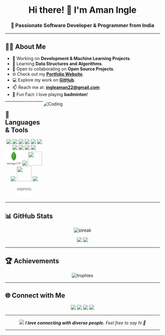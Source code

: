 <h1 align="center">Hi there! 👋 I'm Aman Ingle</h1>
<h3 align="center">🚀 Passionate Software Developer & Programmer from India</h3>

---

## 🙋‍♂️ About Me  

- 🔭 Working on **Development & Machine Learning Projects**.  
- 🌱 Learning **Data Structures and Algorithms**.  
- 🤝 Open to collaborating on **Open Source Projects**.  
- 🌐 Check out my **[Portfolio Website](https://amaningle.vercel.app/)**.  
- 💻 Explore my work on **[GitHub](https://github.com/itzaman2003)**.  
- 📫 Reach me at: **ingleaman22@gmail.com**  
- 🏸 Fun Fact: I love playing **badminton**!  

<img align="right" alt="Coding" src="https://cdn.dribbble.com/users/730703/screenshots/6581243/avento.gif" width="380" height="280" style="border-radius:20px;" />

---

## 🚀 Languages & Tools  

<p align="center"> 
    <img src="https://img.icons8.com/color/48/java-coffee-cup-logo.png"/>
    <img src="https://img.icons8.com/color/48/react-native.png"/>
    <img src="https://img.icons8.com/color/48/spring-logo.png"/>
    <img src="https://img.icons8.com/color/48/javascript.png"/>
    <img src="https://img.icons8.com/color/48/html-5.png"/>
    <img src="https://img.icons8.com/color/48/css3.png"/>
    <img src="https://img.icons8.com/color/48/bootstrap.png"/>
    <img src="https://img.icons8.com/color/48/python.png"/>
    <img src="https://img.icons8.com/color/48/nodejs.png"/>
    <img src="https://img.icons8.com/color/48/mysql-logo.png"/>
    <img src="https://raw.githubusercontent.com/devicons/devicon/master/icons/mongodb/mongodb-original-wordmark.svg" width="48" height="48"/>
    <img src="https://img.icons8.com/color/48/firebase.png"/>
    <img src="https://www.vectorlogo.zone/logos/getpostman/getpostman-icon.svg" width="45" height="45"/>
    <img src="https://img.icons8.com/color/48/git.png"/>
    <img src="https://www.vectorlogo.zone/logos/jenkins/jenkins-icon.svg" width="48" height="48"/>
    <img src="https://img.icons8.com/color/48/redux.png"/>
    <img src="https://raw.githubusercontent.com/devicons/devicon/master/icons/express/express-original-wordmark.svg" width="48" height="48"/>
</p>

---

## 📊 GitHub Stats  

<p align="center">
  <img src="https://github-readme-streak-stats.herokuapp.com/?user=itzaman2003&theme=black-ice&hide_border=true&stroke=0000&background=060A0CD0" alt="streak"/>
</p>

<p align="center">
  <img src="https://github-readme-stats.vercel.app/api?username=itzaman2003&show_icons=true&count_private=true&theme=react&hide_border=true&bg_color=0D1117" height="165"/>
  <img src="https://github-readme-stats.vercel.app/api/top-langs/?username=itzaman2003&langs_count=8&layout=compact&theme=react&hide_border=true&bg_color=0D1117" height="165"/>
</p>

---

## 🏆 Achievements  

<p align="center">
  <img src="https://github-profile-trophy.vercel.app/?username=itzaman2003&theme=onedark&margin-w=10&margin-h=10" alt="trophies"/>
</p>

---

## 🌐 Connect with Me  

<p align="center">
    <a href="https://www.linkedin.com/in/amaningle11102003/"><img src="https://img.icons8.com/fluent/48/linkedin.png"/></a>
    <a href="https://x.com/AmanIngle16"><img src="https://img.icons8.com/fluent/48/twitter.png"/></a>
    <a href="https://github.com/itzaman2003"><img src="https://img.icons8.com/color-glass/48/github--v1.png"/></a>
    <a href="https://amaningle.vercel.app/"><img src="https://img.icons8.com/external-flat-juicy-fish/48/external-portfolio-user-interface-flat-flat-juicy-fish.png"/></a>
</p>

---

<p align="center">
  <img src="https://media.giphy.com/media/LnQjpWaON8nhr21vNW/giphy.gif" width="60">  
  <em><b>I love connecting with diverse people.</b> Feel free to say hi 👋</em>
</p>

---
